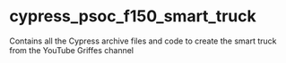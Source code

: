 # cypress_psoc_f150_smart_truck
Contains all the Cypress archive files and code to create the smart truck from the YouTube Griffes channel

